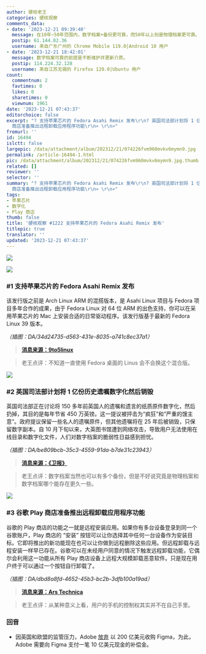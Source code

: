 ```yaml
---
author: 硬核老王
categories: 硬核观察
comments_data:
- date: '2023-12-21 09:39:40'
  message: 在10年~50年范围内，数字档案+备份更可靠，而50年以上则是物理档案更可靠。因为数字档案方便备份制作副本，如果没人维护，50年后存储介质和文件格式等都会变得不确定。说不定100年以后电脑手机已经成为历史，被更强大的交互方式取代。
  postip: 61.144.82.36
  username: 来自广东广州的 Chrome Mobile 119.0|Android 10 用户
- date: '2023-12-21 18:42:01'
  message: 数字档案可靠的前提是不断维护并更新介质。
  postip: 114.224.32.128
  username: 来自江苏无锡的 Firefox 120.0|Ubuntu 用户
count:
  commentnum: 2
  favtimes: 0
  likes: 0
  sharetimes: 0
  viewnum: 1961
date: '2023-12-21 07:43:37'
editorchoice: false
excerpt: "? 支持苹果芯片的 Fedora Asahi Remix 发布\r\n? 英国司法部计划将 1 亿份历史遗嘱数字化然后销毁\r\n? 谷歌 Play
  商店准备推出远程卸载应用程序功能\r\n» \r\n»"
fromurl: ''
id: 16494
islctt: false
largepic: /data/attachment/album/202312/21/074226fvm960mvkv6mymn9.jpg
permalink: /article-16494-1.html
pic: /data/attachment/album/202312/21/074226fvm960mvkv6mymn9.jpg.thumb.jpg
related: []
reviewer: ''
selector: ''
summary: "? 支持苹果芯片的 Fedora Asahi Remix 发布\r\n? 英国司法部计划将 1 亿份历史遗嘱数字化然后销毁\r\n? 谷歌 Play
  商店准备推出远程卸载应用程序功能\r\n» \r\n»"
tags:
- 苹果芯片
- 数字化
- Play 商店
thumb: false
title: '硬核观察 #1222 支持苹果芯片的 Fedora Asahi Remix 发布'
titlepic: true
translator: ''
updated: '2023-12-21 07:43:37'
---
```


![](/data/attachment/album/202312/21/074226fvm960mvkv6mymn9.jpg)


![](/data/attachment/album/202312/21/074239ipe5aq22e3022y51.png)


### #1 支持苹果芯片的 Fedora Asahi Remix 发布


该发行版之前是 Arch Linux ARM 的混搭版本，是 Asahi Linux 项目与 Fedora 项目多年合作的成果，由于 Fedora Linux 对 64 位 ARM 的出色支持，你可以在采用苹果芯片的 Mac 上安装合适的日常驱动程序。该发行版基于最新的 Fedora Linux 39 版本。


*（插图：DA/34d24735-d563-431e-8035-a741c8ec37a1）*



> 
> **[消息来源：9to5linux](https://9to5linux.com/fedora-asahi-remix-officially-released-for-apple-silicon-macs)**
> 
> 
> 



> 
> 老王点评：不知道一直使用 Fedora 桌面的 Linus 会不会换这个混合版。
> 
> 
> 


![](/data/attachment/album/202312/21/074255vl0nbhnttcc06vtt.png)


### #2 英国司法部计划将 1 亿份历史遗嘱数字化然后销毁


英国司法部正在讨论将 150 多年前英国人的遗嘱和遗言的纸质原件数字化，然后扔掉，其目的是每年节省 450 万英镑。这一提议被抨击为“疯狂”和“严重的馊主意”。政府提议保留一些名人的遗嘱原件，但其他遗嘱将在 25 年后被销毁，只保留数字副本。自 10 月下旬以来，大英图书馆遭到网络攻击，导致用户无法使用在线目录和数字化文件，人们对数字档案的脆弱性日益感到担忧。


*（插图：DA/be809bcb-35c3-4559-91da-b7de31c23943）*



> 
> **[消息来源：《卫报》](https://www.theguardian.com/society/2023/dec/18/ministry-of-justice-plan-to-destroy-historical-wills-is-insane-say-experts)**
> 
> 
> 



> 
> 老王点评：数字档案当然也可以有多个备份，但是不好说究竟是物理档案和数字档案哪个能存在更久一些。
> 
> 
> 


![](/data/attachment/album/202312/21/074314n9fikwb4vr3wsksw.png)


### #3 谷歌 Play 商店准备推出远程卸载应用程序功能


谷歌的 Play 商店的功能之一就是远程安装应用。如果你有多台设备登录到同一个谷歌账户，Play 商店的 “安装” 按钮可以让你选择其中任何一台设备作为安装目标。它即将推出的新功能现在也可以让你做到远程删除这些应用。但远程卸载与远程安装一样早已存在。谷歌可以在未经用户同意的情况下触发远程卸载功能，它偶尔会利用这一功能从所有 Play 商店设备上远程大规模卸载恶意软件。只是现在用户终于可以通过一个按钮自行卸载了。


*（插图：DA/dbd8a8fd-4652-45b3-bc2b-3dfb100a19ad）*



> 
> **[消息来源：Ars Technica](https://arstechnica.com/google/2023/12/the-play-store-will-soon-let-you-uninstall-apps-from-remote-devices/)**
> 
> 
> 



> 
> 老王点评：从某种意义上看，用户的手机的控制权其实并不在自己手里。
> 
> 
> 


### 回音


* 因英国和欧盟的监管压力，Adobe [放弃](https://www.theverge.com/2023/12/18/24005996/adobe-figma-acquisition-abandoned-termination-fee) 以 200 亿美元收购 Figma，为此，Adobe 需要向 Figma 支付一笔 10 亿美元现金的补偿金。